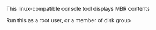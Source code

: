 This linux-compatible console tool displays MBR contents

Run this as a root user, or a member of disk group
